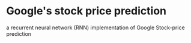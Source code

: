 # Google's stock price prediction
a recurrent neural network (RNN) implementation of Google Stock-price prediction
